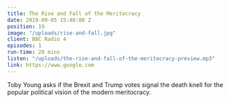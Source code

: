 ```yaml
---
title: The Rise and Fall of the Meritocracy
date: 2019-09-05 15:40:00 Z
position: 19
image: "/uploads/rise-and-fall.jpg"
client: BBC Radio 4
episodes: 1
run-time: 28 mins
listen: "/uploads/the-rise-and-fall-of-the-meritocracy-preview.mp3"
link: https://www.google.com
---
```


Toby Young asks if the Brexit and Trump votes signal the death knell for the popular political vision of the modern meritocracy.